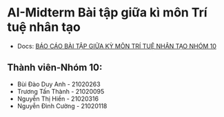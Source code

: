 # AI-Midterm Bài tập giữa kì môn Trí tuệ nhân tạo
- Docs: [BÁO CÁO BÀI TẬP GIỮA KỲ MÔN TRÍ TUỆ NHÂN TẠO NHÓM 10](https://docs.google.com/document/d/189q4pcb0uHDsJ3bxoWdpiVBxvmnRTH2wEu5RN1-Cw00/edit?usp=sharing)
## Thành viên-Nhóm 10:
  * Bùi Đào Duy Anh - 21020263
  * Trương Tấn Thành - 21020095
  * Nguyễn Thị Hiền - 21020316
  * Nguyễn Đình Cường - 21020118
